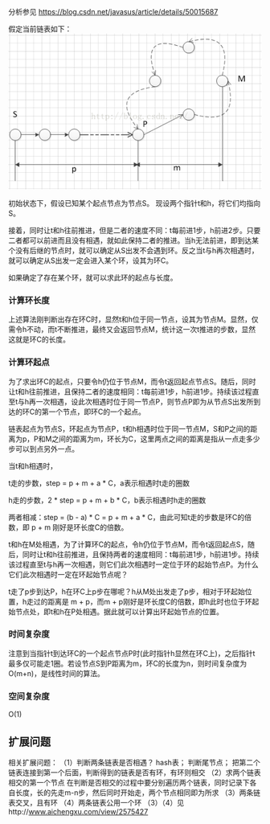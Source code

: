 

分析参见 https://blog.csdn.net/javasus/article/details/50015687

假定当前链表如下：
![](linked-list-circle-image.png)

初始状态下，假设已知某个起点节点为节点S。
现设两个指针t和h，将它们均指向S。

接着，同时让t和h往前推进，但是二者的速度不同：t每前进1步，h前进2步。只要二者都可以前进而且没有相遇，就如此保持二者的推进。当h无法前进，即到达某个没有后继的节点时，就可以确定从S出发不会遇到环。反之当t与h再次相遇时，就可以确定从S出发一定会进入某个环，设其为环C。

如果确定了存在某个环，就可以求此环的起点与长度。

### 计算环长度

上述算法刚判断出存在环C时，显然t和h位于同一节点，设其为节点M。显然，仅需令h不动，而t不断推进，最终又会返回节点M，统计这一次t推进的步数，显然这就是环C的长度。

### 计算环起点

为了求出环C的起点，只要令h仍位于节点M，而令t返回起点节点S。随后，同时让t和h往前推进，且保持二者的速度相同：t每前进1步，h前进1步。持续该过程直至t与h再一次相遇，设此次相遇时位于同一节点P，则节点P即为从节点S出发所到达的环C的第一个节点，即环C的一个起点。

链表起点为节点S，环起点为节点P，t和h相遇时位于同一节点M，S和P之间的距离为p，P和M之间的距离为m，环长为C，这里两点之间的距离是指从一点走多少步可以到点另外一点。

当t和h相遇时，

t走的步数，step = p + m + a * C，a表示相遇时t走的圈数 

h走的步数，2 * step = p + m + b * C，b表示相遇时h走的圈数

两者相减：step = (b - a) * C = p + m + a * C，由此可知t走的步数是环C的倍数，即 p + m 刚好是环长度C的倍数。

t和h在M处相遇，为了计算环C的起点，令h仍位于节点M，而令t返回起点S，随后，同时让t和h往前推进，且保持两者的速度相同：t每前进1步，h前进1步。持续该过程直至t与h再一次相遇，则它们此次相遇时一定位于环的起始节点P。为什么它们此次相遇时一定在环起始节点呢？

t走了p步到达P，h在环C上p步在哪呢？h从M处出发走了p步，相对于环起始位置，h走过的距离是 m + p，而m + p刚好是环长度C的倍数，即h此时也位于环起始节点处，即t和h在P处相遇。据此就可以计算出环起始节点的位置。

### 时间复杂度
注意到当指针t到达环C的一个起点节点P时(此时指针h显然在环C上)，之后指针t最多仅可能走1圈。若设节点S到P距离为m，环C的长度为n，则时间复杂度为O(m+n)，是线性时间的算法。

### 空间复杂度
O(1)

## 扩展问题

相关扩展问题：
	（1）判断两条链表是否相遇？
		hash表；
		判断尾节点；
		把第二个链表连接到第一个后面，判断得到的链表是否有环，有环则相交
	（2）求两个链表相交的第一个节点
		在判断是否相交的过程中要分别遍历两个链表，同时记录下各自长度，长的先走m-n步，然后同时开始走，两个节点相同即为所求
	（3）两条链表交叉，且有环
	（4）两条链表公用一个环
		（3）（4）见http://www.aichengxu.com/view/2575427